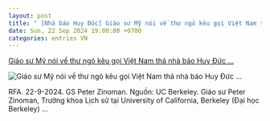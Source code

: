 ```yaml
---
layout: post
title: " [Nhà báo Huy Đức] Giáo sư Mỹ nói về thư ngỏ kêu gọi Việt Nam thả nhà báo Huy Đức ..."
date: Sun, 22 Sep 2024 19:00:00 +0700
categories: entries VN
---
```

[Giáo sư Mỹ nói về thư ngỏ kêu gọi Việt Nam thả nhà báo Huy Đức ...](https://baotiengdan.com/2024/09/22/giao-su-my-noi-ve-thu-ngo-keu-goi-viet-nam-tha-nha-bao-huy-duc/)

![Giáo sư Mỹ nói về thư ngỏ kêu gọi Việt Nam thả nhà báo Huy Đức ...](https://baotiengdan.com/wp-content/uploads/2017/06/favicon3-300x300.png)

RFA. 22-9-2024. GS Peter Zinoman. Nguồn: UC Berkeley. Giáo sư Peter Zinoman, Trưởng khoa Lịch sử tại University of California, Berkeley (Đại học Berkeley) ...

